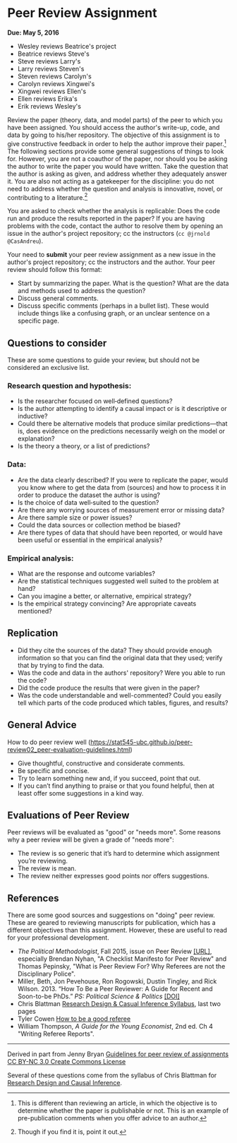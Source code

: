 # Peer Review Assignment
**Due: May 5, 2016**

  - Wesley reviews Beatrice's project
  - Beatrice reviews Steve's
  - Steve reviews Larry's
  - Larry reviews Steven's 
  - Steven reviews Carolyn's
  - Carolyn reviews Xingwei's
  - Xingwei reviews Ellen's
  - Ellen reviews Erika's
  - Erik reviews Wesley's 

Review the paper (theory, data, and model parts) of the peer to which you have been assigned. You should access the author's write-up, code, and data by going to his/her repository. 
The objective of this assignment is to give constructive feedback in order to help the author improve their paper.[^1]
The following sections provide some general suggestions of things to look for.
However, you are not a coauthor of the paper, nor should you be asking the author to write the paper you would have written.
Take the question that the author is asking as given, and address whether they adequately answer it.
You are also not acting as a gatekeeper for the discipline: you do not need to address whether the question and analysis is innovative, novel, or contributing to a literature.[^2]

You are asked to check whether the analysis is replicable: Does the code run and produce the results reported in the paper?
If you are having problems with the code, contact the author to resolve them by opening an issue in the author's project repository; cc the instructors (`cc @jrnold @CasAndreu`).

Your need to **submit** your peer review assignment as a new issue in the author's project repository; cc the instructors and the author. Your peer review should follow this format:

- Start by summarizing the paper. What is the question? What are the data and methods used to address the question?
- Discuss general comments.
- Discuss specific comments (perhaps in a bullet list). These would include things like a confusing graph, or an unclear sentence on a specific page.

[^1]: This is different than reviewing an article, in which the objective is to determine whether the paper is publishable or not. This is an example of pre-publication comments when you offer advice to an author.
[^2]: Though if you find it is, point it out.

## Questions to consider

These are some questions to guide your review, but should not be considered an exclusive list.

### Research question and hypothesis:

- Is the researcher focused on well‐defined questions?
- Is the author attempting to identify a causal impact or is it descriptive or inductive?
- Could there be alternative models that produce similar predictions—that is, does evidence on the
predictions necessarily weigh on the model or explanation?
- Is the theory a theory, or a list of predictions?

### Data:

- Are the data clearly described? If you were to replicate the paper, would you know where to get the data from (sources) and how to process it in order to produce the dataset the author is using?
- Is the choice of data well‐suited to the question?
- Are there any worrying sources of measurement error or missing data?
- Are there sample size or power issues?
- Could the data sources or collection method be biased?
- Are there types of data that should have been reported, or would have been useful or essential in the
empirical analysis?

### Empirical analysis:

- What are the response and outcome variables?
- Are the statistical techniques suggested well suited to the problem at hand?
- Can you imagine a better, or alternative, empirical strategy?
- Is the empirical strategy convincing? Are appropriate caveats mentioned?

## Replication

- Did they cite the sources of the data? They should provide enough information so that you can find the original data that they used; verify that by trying to find the data.
- Was the code and data in the authors' repository? Were you able to run the code?
- Did the code produce the results that were given in the paper?
- Was the code understandable and well-commented?
  Could you easily tell which parts of the code produced which tables, figures, and results?


## General Advice

How to do peer review well (https://stat545-ubc.github.io/peer-review02_peer-evaluation-guidelines.html)

- Give thoughtful, constructive and considerate comments.
- Be specific and concise.
- Try to learn something new and, if you succeed, point that out.
- If you can’t find anything to praise or that you found helpful, then at least offer some suggestions in a kind way.

## Evaluations of Peer Review

Peer reviews will be evaluated as "good" or "needs more".
Some reasons why a peer review will be given a grade of "needs more":

- The review is so generic that it’s hard to determine which assignment you’re reviewing.
- The review is mean.
- The review neither expresses good points nor offers suggestions.

## References

There are some good sources and suggestions on "doing" peer review.
These are geared to reviewing manuscripts for publication, which has a different objectives than this assignment.
However, these are useful to read for your professional development.

- *The Political Methodologist*, Fall 2015, issue on Peer Review [[URL]](https://thepoliticalmethodologist.files.wordpress.com/2016/02/tpm_v23_n1.pdf), especially Brendan Nyhan, "A Checklist Manifesto for Peer Review" and Thomas Pepinsky, "What is Peer Review For? Why Referees are not the Disciplinary Police".
- Miller, Beth, Jon Pevehouse, Ron Rogowski, Dustin Tingley, and Rick Wilson. 2013. “How To Be a Peer Reviewer: A Guide for Recent and Soon-to-be PhDs.” *PS: Political Science & Politics* [[DOI]](https://dx.doi.org/10.1017/S104909651200128X)
- Chris Blattman [Research Design & Casual Inference Syllabus](http://chrisblattman.com/files/2009/07/PLSC508-Syllabus-Spring2010.pdf), last two pages
- Tyler Cowen [How to be a good referee](http://marginalrevolution.com/marginalrevolution/2006/10/how_to_be_a_goo.html)
- William Thompson, *A Guide for the Young Economist*, 2nd ed. Ch 4 "Writing Referee Reports".


* * *

Derived in part from Jenny Bryan [Guidelines for peer review of assignments](https://stat545-ubc.github.io/faq.html) [CC BY-NC 3.0 Create Commons License](http://creativecommons.org/licenses/by-nc/3.0/)

Several of these questions come from the syllabus of Chris Blattman for [Research Design and Causal Inference](http://chrisblattman.com/files/2009/07/PLSC508-Syllabus-Spring2010.pdf).

